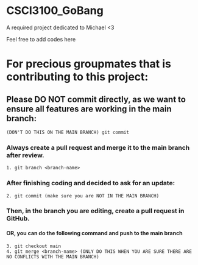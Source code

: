 # CSCI3100_GoBang
A required project dedicated to Michael <3

Feel free to add codes here

# For precious groupmates that is contributing to this project:
## Please DO NOT commit directly, as we want to ensure all features are working in the main branch:
    (DON'T DO THIS ON THE MAIN BRANCH) git commit
### Always create a pull request and merge it to the main branch after review.
    1. git branch <branch-name>
### After finishing coding and decided to ask for an update:
    2. git commit (make sure you are NOT IN THE MAIN BRANCH)
### Then, in the branch you are editing, create a pull request in GitHub.

#### OR, you can do the following command and push to the main branch
    3. git checkout main
    4. git merge <branch-name> (ONLY DO THIS WHEN YOU ARE SURE THERE ARE NO CONFLICTS WITH THE MAIN BRANCH)